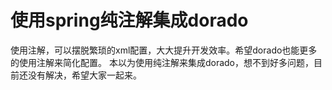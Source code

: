 # 使用spring纯注解集成dorado

使用注解，可以摆脱繁琐的xml配置，大大提升开发效率。希望dorado也能更多的使用注解来简化配置。
本以为使用纯注解来集成dorado，想不到好多问题，目前还没有解决，希望大家一起来。

